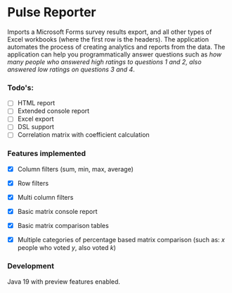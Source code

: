 # Pulse Reporter

Imports a Microsoft Forms survey results export, and all other types of Excel workbooks (where the first row is the headers). The application automates the process of creating analytics and reports from the data. The application can help you programmatically answer questions such as _how many people who answered high ratings to questions 1 and 2, also answered low ratings on questions 3 and 4_.

### Todo's:

- [ ] HTML report
- [ ] Extended console report
- [ ] Excel export
- [ ] DSL support
- [ ] Correlation matrix with coefficient calculation

### Features implemented
- [x] Column filters (sum, min, max, average)
- [x] Row filters
- [x] Multi column filters
- [x] Basic matrix console report  
- [x] Basic matrix comparison tables
- [x] Multiple categories of percentage based matrix comparison (such as: _x_ people who voted _y_, also voted _k_)


### Development
Java 19 with preview features enabled.
